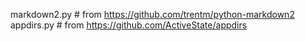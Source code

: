 markdown2.py    # from https://github.com/trentm/python-markdown2
appdirs.py      # from https://github.com/ActiveState/appdirs
